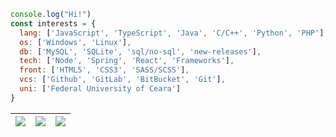 ```js
console.log("Hi!")
const interests = {
  lang: ['JavaScript', 'TypeScript', 'Java', 'C/C++', 'Python', 'PHP'],
  os: ['Windows', 'Linux'],
  db: ['MySQL', 'SQLite', 'sql/no-sql', 'new-releases'],
  tech: ['Node', 'Spring', 'React', 'Frameworks'],
  front: ['HTML5', 'CSS3', 'SASS/SCSS'],
  vcs: ['Github', 'GitLab', 'BitBucket', 'Git'],
  uni: ['Federal University of Ceara']
}
```

| ![](http://github-profile-summary-cards.vercel.app/api/cards/stats?username=jairo2k5&theme=nord_dark) | ![](http://github-profile-summary-cards.vercel.app/api/cards/repos-per-language?username=jairo2k5&hide=Html&theme=nord_dark) | ![](http://github-profile-summary-cards.vercel.app/api/cards/most-commit-language?username=jairo2k5&theme=nord_dark) |
| :-: | :-: | :-: |
